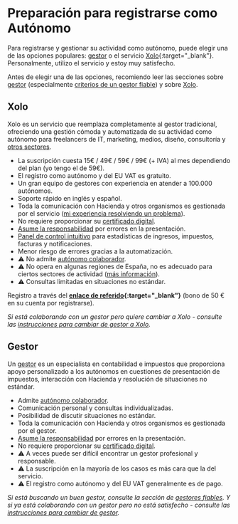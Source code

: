 # Preparación para registrarse como Autónomo

Para registrarse y gestionar su actividad como autónomo, puede elegir una de las opciones populares: [gestor](#gestores-de-confianza) o
el servicio [Xolo](https://bit.ly/xolosignup){:target="_blank"}. Personalmente, utilizo el servicio y estoy muy satisfecho.

Antes de elegir una de las opciones, recomiendo leer las secciones sobre [gestor](#gestor-1) (especialmente
[criterios de un gestor fiable](#criterios-de-un-gestor-fiable)) y sobre [Xolo](#xolo-1).

## Xolo

Xolo es un servicio que reemplaza completamente al gestor tradicional, ofreciendo una gestión cómoda y automatizada
de su actividad como autónomo para freelancers de IT, marketing, medios, diseño, consultoría
y [otros sectores](#es-xolo-adecuado-para-ti).

- La suscripción cuesta 15€ / 49€ / 59€ / 99€ (+ IVA) al mes dependiendo del plan (yo tengo el de 59€).
- El registro como autónomo y del EU VAT es gratuito.
- Un gran equipo de gestores con experiencia en atender a 100.000 autónomos.
- Soporte rápido en inglés y español.
- Toda la comunicación con Hacienda y otros organismos es gestionada por
  el servicio ([mi experiencia resolviendo un problema](#mi-problema-con-hacienda-española)).
- No requiere proporcionar su [certificado digital](#proporcionar-certificado-digital-al-gestor).
- [Asume la responsabilidad](#responsabilidad-de-xolo) por errores en la presentación.
- [Panel de control intuitivo](#demo-del-panel-de-control-tutoriales) para estadísticas de ingresos, impuestos, facturas y
  notificaciones.
- Menor riesgo de errores gracias a la automatización.
- ⚠️ No admite [autónomo colaborador](#autónomo-colaborador).
- ⚠️ No opera en algunas regiones de España, no es adecuado para ciertos sectores
  de actividad ([más información](#es-xolo-adecuado-para-ti)).
- ⚠️ Consultas limitadas en situaciones no estándar.

Registro a través del **[enlace de referido](https://bit.ly/xolosignup){:target="_blank"}** (bono de 50 € en su cuenta
por registrarse).

_Si está colaborando con un gestor pero quiere cambiar a
Xolo - consulte las [instrucciones para cambiar de gestor a Xolo](#transición-de-gestor-a-xolo)._

## Gestor

Un [gestor](#gestores-de-confianza) es un especialista en contabilidad e impuestos que proporciona apoyo personalizado a los autónomos en cuestiones
de presentación de impuestos, interacción con Hacienda y resolución de situaciones no estándar.

- Admite [autónomo colaborador](#autónomo-colaborador).
- Comunicación personal y consultas individualizadas.
- Posibilidad de discutir situaciones no estándar.
- Toda la comunicación con Hacienda y otros organismos es gestionada por el gestor.
- [Asume la responsabilidad](#responsabilidad-del-gestor) por errores en la presentación.
- No requiere proporcionar su [certificado digital](#proporcionar-certificado-digital-al-gestor).
- ⚠️ A veces puede ser difícil encontrar un gestor profesional y responsable.
- ⚠️ La suscripción en la mayoría de los casos es más cara que la del servicio.
- ⚠️ El registro como autónomo y del EU VAT generalmente es de pago.

_Si está buscando un buen gestor, consulte la sección de [gestores fiables](#gestores-de-confianza). Y si ya
está colaborando con un gestor pero no está satisfecho - consulte las [instrucciones para cambiar de gestor](#cambio-de-gestor)._ 
